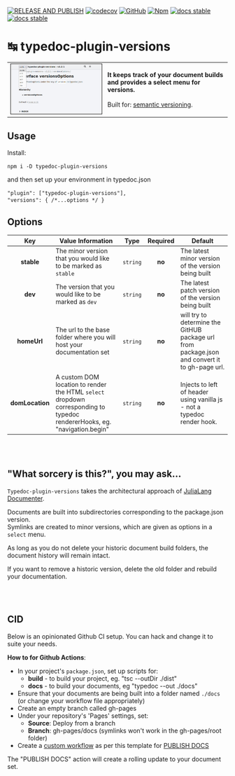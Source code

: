 [![RELEASE AND PUBLISH](https://github.com/citkane/typedoc-plugin-versions/actions/workflows/release.yml/badge.svg)](https://github.com/citkane/typedoc-plugin-versions/actions/workflows/release.yml)
[![codecov](https://codecov.io/gh/citkane/typedoc-plugin-versions/branch/main/graph/badge.svg?token=5DDL83JO0R)](https://codecov.io/gh/citkane/typedoc-plugin-versions)
[![GitHub](https://badgen.net/badge/icon/github?icon=github&label)](https://github.com/citkane/typedoc-plugin-versions)
[![Npm](https://badgen.net/badge/icon/npm?icon=npm&label)](https://npmjs.com/package/typedoc-plugin-versions)
[![docs stable](https://img.shields.io/badge/docs-stable-teal.svg)](https://citkane.github.io/typedoc-plugin-versions/stable)
[![docs stable](https://img.shields.io/badge/docs-dev-teal.svg)](https://citkane.github.io/typedoc-plugin-versions/dev)


# ↹ typedoc-plugin-versions
|||
| --- | --- |
| <img src="./media/Screenshot.jpg" width="500px" height="auto" border="1px solid light-grey" /> | **It keeps track of your document builds and provides a select menu for versions.**<br /><br />Built for: <a href = "https://semver.org/" target="_blank">semantic versioning</a>. |

## Usage
Install:
```
npm i -D typedoc-plugin-versions
```
and then set up your environment in typedoc.json
```jsonc
"plugin": ["typedoc-plugin-versions"],
"versions": { /*...options */ }
```
## Options
| Key | Value Information | Type | Required | Default |
|:---:|-------------------|------|:--------:|---------|
| **stable** | The minor version that you would like to be marked as `stable`   | `string` | **no** | The latest minor version of the version being built |
| **dev** | The version that you would like to be marked as `dev` | `string` | **no** | The latest patch version of the version being built |
| **homeUrl** | The url to the base folder where you will host your documentation set | `string` | **no** | will try to determine the GitHUB package url from package.json and convert it to gh-page url. |
| **domLocation** | A custom DOM location to render the HTML `select` dropdown corresponding to typedoc rendererHooks, eg. "navigation.begin" | `string` | **no** | Injects to left of header using vanilla js - not a typedoc render hook. |

<br /><br />
## "What sorcery is this?", you may ask...
`Typedoc-plugin-versions` takes the architectural approach of [JuliaLang Documenter](https://juliadocs.github.io/Documenter.jl/stable/).

Documents are built into subdirectories corresponding to the package.json version.  
Symlinks are created to minor versions, which are given as options in a `select` menu.

As long as you do not delete your historic document build folders, the document history will remain intact.

If you want to remove a historic version, delete the old folder and rebuild your documentation.

<br /><br />
## CID
Below is an opinionated Github CI setup. You can hack and change it to suite your needs.


**How to for Github Actions**:
- In your project's `package.json`, set up scripts for:
  - **build** - to build your project, eg. "tsc --outDir ./dist"
  - **docs** - to build your documents, eg "typedoc --out ./docs"
- Ensure that your documents are being built into a folder named `./docs` (or change your workflow file appropriately)
- Create an empty branch called gh-pages
- Under your repository's 'Pages' settings, set:
  - **Source**: Deploy from a branch
  - **Branch**: gh-pages/docs (symlinks won't work in the gh-pages/root folder)
- Create a [custom workflow](https://docs.github.com/en/actions/quickstart) as per this template for [PUBLISH DOCS](https://github.com/citkane/typedoc-plugin-versions/blob/main/.github/workflows/docs.yml)

The "PUBLISH DOCS" action will create a rolling update to your document set.